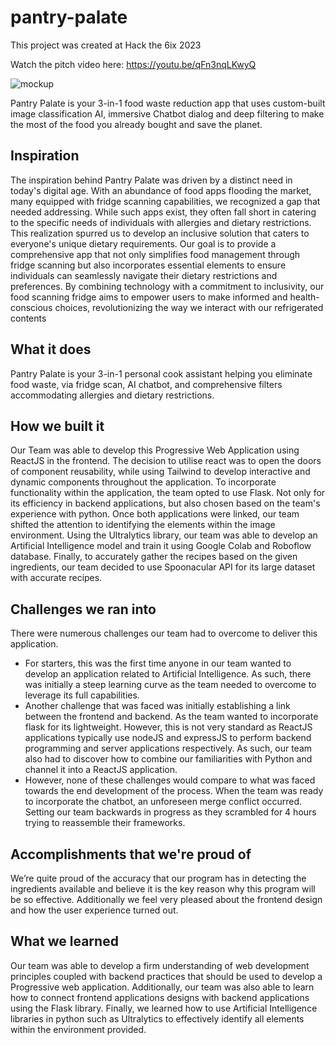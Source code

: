 # pantry-palate

This project was created at Hack the 6ix 2023

Watch the pitch video here: https://youtu.be/qFn3nqLKwyQ

![mockup](https://github.com/Jingyue-Wu/pantry-palate/assets/75918217/4025c10a-035d-408c-8e2f-9166ab9fb685)

Pantry Palate is your 3-in-1 food waste reduction app that uses custom-built image classification AI, immersive Chatbot dialog and deep filtering to make the most of the food you already bought and save the planet. 

## Inspiration
The inspiration behind Pantry Palate was driven by a distinct need in today's digital age. With an abundance of food apps flooding the market, many equipped with fridge scanning capabilities, we recognized a gap that needed addressing. While such apps exist, they often fall short in catering to the specific needs of individuals with allergies and dietary restrictions. This realization spurred us to develop an inclusive solution that caters to everyone's unique dietary requirements. Our goal is to provide a comprehensive app that not only simplifies food management through fridge scanning but also incorporates essential elements to ensure individuals can seamlessly navigate their dietary restrictions and preferences. By combining technology with a commitment to inclusivity, our food scanning fridge aims to empower users to make informed and health-conscious choices, revolutionizing the way we interact with our refrigerated contents

## What it does
Pantry Palate is your 3-in-1 personal cook assistant helping you eliminate food waste, via fridge scan, AI chatbot, and comprehensive filters accommodating allergies and dietary restrictions.

## How we built it
Our Team was able to develop this Progressive Web Application using ReactJS in the frontend. The decision to utilise react was to open the doors of component reusability, while using Tailwind to develop interactive and dynamic components throughout the application. To incorporate functionality within the application, the team opted to use Flask. Not only for its efficiency in backend applications, but also chosen based on the team's experience with python. Once both applications were linked, our team shifted the attention to identifying the elements within the image environment. Using the Ultralytics library, our team was able to develop an Artificial Intelligence model and train it using Google Colab and Roboflow database. Finally, to accurately gather the recipes based on the given ingredients, our team decided to use Spoonacular API for its large dataset with accurate recipes. 

## Challenges we ran into
There were numerous challenges our team had to overcome to deliver this application.  
- For starters, this was the first time anyone in our team wanted to develop an application related to Artificial Intelligence. As such, there was initially a steep learning curve as the team needed to overcome to leverage its full capabilities. 
- Another challenge that was faced was initially establishing a link between the frontend and backend. As the team wanted to incorporate flask for its lightweight. However, this is not very standard as ReactJS applications typically use nodeJS and expressJS to perform backend programming and server applications respectively. As such, our team also had to discover how to combine our familiarities with Python and channel it into a ReactJS application. 
- However, none of these challenges would compare to what was faced towards the end development of the process. When the team was ready to incorporate the chatbot, an unforeseen merge conflict occurred. Setting our team backwards in progress as they scrambled for 4 hours trying to reassemble their frameworks. 

## Accomplishments that we're proud of
We’re quite proud of the accuracy that our program has in detecting the ingredients available and believe it is the key reason why this program will be so effective. Additionally we feel very pleased about the frontend design and how the user experience turned out. 

## What we learned
Our team was able to develop a firm understanding of web development principles coupled with backend practices that should be used to develop a Progressive web application. Additionally, our team was also able to learn how to connect frontend applications designs with backend applications using the Flask library. Finally, we learned how to use Artificial Intelligence libraries in python such as Ultralytics to effectively identify all elements within the environment provided. 
